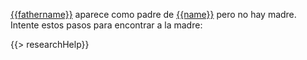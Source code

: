 [{{fathername}}](https://familysearch.org/tree/person/{{fid}}/details) aparece como padre de [{{name}}](https://familysearch.org/tree/person/{{pid}}/details) 
pero no hay madre. Intente estos pasos para encontrar a la madre:

{{> researchHelp}}